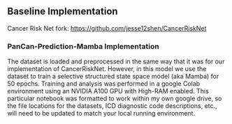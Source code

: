 ## Baseline Implementation
Cancer Risk Net fork: https://github.com/jesse12shen/CancerRiskNet

### PanCan-Prediction-Mamba Implementation
The dataset is loaded and preprocessed in the same way that it was for our implementation of CancerRiskNet. However, in this model we use the dataset to train a selective structured state space model (aka Mamba) for 50 epochs. Training and analysis was performed in a google Colab environment using an NVIDIA A100 GPU with High-RAM enabled. This particular notebook was formatted to work within my own google drive, so the file locations for the datasets, ICD diagnostic code descriptions, etc., will need to be updated to match your local running environment.
